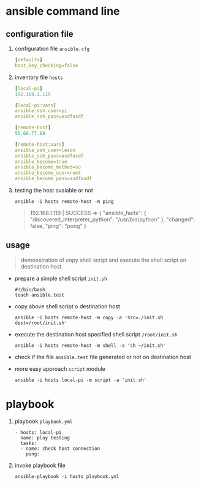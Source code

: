 

# ansible command line

## configuration file

1. configuration file `ansible.cfg`

   ```yml
   [defaults]
   host_key_checking=false
   ```

2. inventory file `hosts`

   ```yml
   [local-pi]
   192.168.1.119
   
   [local-pi:vars]
   ansible_ssh_user=pi
   ansible_ssh_pass=asdfasdf
   
   [remote-host]
   55.66.77.88
   
   [remote-host:vars]
   ansible_ssh_user=leson
   ansible_ssh_pass=asdfasdf
   ansible_become=true
   ansible_become_method=su
   ansible_become_user=root
   ansible_become_pass=asdfasdf
   ```

   

3. testing the host avaiable or not 

   ```shell
   ansible -i hosts remote-host -m ping
   ```

   > 192.168.1.119 | SUCCESS => {
   >     "ansible_facts": {
   >         "discovered_interpreter_python": "/usr/bin/python"
   >     }, 
   >     "changed": false, 
   >     "ping": "pong"
   > }

## usage

> demonstration of copy shell script and execute the shell script on destination host.

- prepare a simple shell script `init.sh`

  ```shell
  #!/bin/bash
  touch ansible.test
  ```

- copy above shell script o destination host

  ```shell
  ansible -i hosts remote-host -m copy -a 'src=./init.sh dest=/root/init.sh'
  ```

- execute the destination host specified shell script `/root/init.sh`

  ```shell
  ansible -i hosts remote-host -m shell -a 'sh ~/init.sh'
  ```

- check if the file `ansible.test` file generated or not on destination host

- more easy approach `script` module 

  ```shell
  ansible -i hosts local-pi -m script -a 'init.sh'
  ```

  

# playbook

1. playbook `playbook.yml`

   ```shell
   - hosts: local-pi
     name: play testing
     tasks:
     - name: check host connection
       ping:
   ```

2. invoke playbook file

   ```shell
   ansible-playbook -i hosts playbook.yml 
   ```

   

